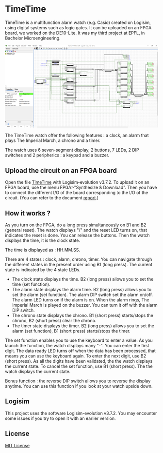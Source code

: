 # TimeTime
TimeTime is a multifunction alarm watch (e.g. Casio) created on Logisim, using digital systems such as logic gates. It can be uploaded on an FPGA board, we worked on the DE10-Lite.
It was my third project at EPFL, in Bachelor Microengineering.

<p align="center">
  <img src="img/circuit.png" width=100% height=40%>
</p>

The TimeTime watch offer the following features : a clock, an alarm that plays The Imperial March, a chrono and a timer. 

The watch uses 6 seven-segment display, 2 buttons, 7 LEDs, 2 DIP switches and 2 peripherics : a keypad and a buzzer.

## Upload the circuit on an FPGA board
Open the file [TimeTime](TimeTime.circ) with Logisim-evolution v3.7.2. To upload it on an FPGA board, use the menu FPGA>"Synthesize & Download". Then you have to connect the different I/O of the board corresponding to the I/O of the circuit. (You can refer to the document [report](report.pdf).)

## How it works ?
As you turn on the FPGA, do a long press simultaneously on B1 and B2 (general reset). The watch displays "/" and the reset LED turns on, that indicates the reset is done. You can release the buttons. Then the watch displays the time, it is the clock state.

The time is displayed as : HH.MM.SS.

There are 4 states : clock, alarm, chrono, timer. You can navigate through the different states in the present order using B1 (long press).
The current state is indicated by the 4 state LEDs.

+ The clock state displays the time. B2 (long press) allows you to set the time (set function).
+ The alarm state displays the alarm time. B2 (long press) allows you to set the alarm (set function). The alarm DIP switch set the alarm on/off. The alarm LED turns on if the alarm is on. When the alarm rings, The Imperial March is played on the buzzer. You can turn it off with the alarm DIP switch.
+ The chrono state displays the chrono. B1 (short press) starts/stops the chrono, B2 (short press) clear the chrono.
+ The timer state displays the timer. B2 (long press) allows you to set the alarm (set function), B1 (short press) starts/stops the timer.

The set function enables you to use the keyboard to enter a value. As you launch the function, the watch displays many "-". You can enter the first digit. The data ready LED turns off when the data has been processed, that means you can use the keyboard again. To enter the next digit, use B2 (short press). As all the digits have been validated, the the watch displays the current state.
To cancel the set function, use B1 (short press). The the watch displays the current state.

Bonus function : the reverse DIP switch allows you to reverse the display anytime. You can use this function if you look at your watch upside down.

## Logisim
This project uses the software Logisim-evolution v3.7.2. You may encounter some issues if you try to open it with an earlier version.

## License
[MIT License](LICENSE)
